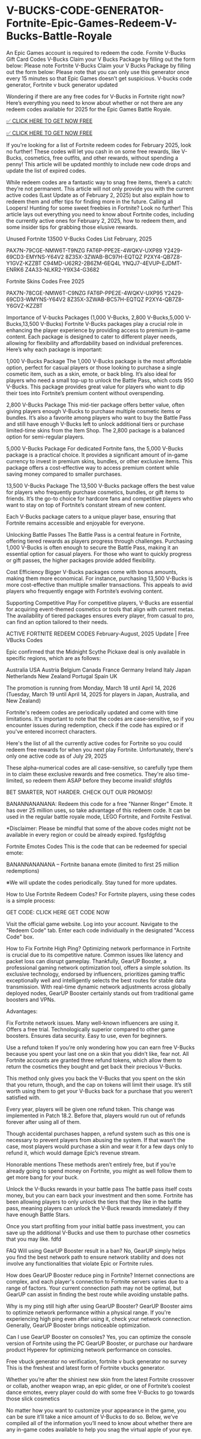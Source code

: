 # V-BUCKS-CODE-GENERATOR-Fortnite-Epic-Games-Redeem-V-Bucks-Battle-Royale

An Epic Games account is required to redeem the code. Fornite V-Bucks Gift Card Codes V-Bucks Claim your V Bucks Package by filling out the form below: Please note Fortnite V-Bucks Claim your V Bucks Package by filling out the form below: Please note that you can only use this generator once every 15 minutes so that Epic Games doesn’t get suspicious. V-bucks code generator, Fortnite v buck generator updated

Wondering if there are any free codes for V-Bucks in Fortnite right now? Here’s everything you need to know about whether or not there are any redeem codes available for 2025 for the Epic Games Battle Royale.

[✅ CLICK HERE TO GET NOW FREE](https://shorter.me/W-reX)

[✅ CLICK HERE TO GET NOW FREE](https://shorter.me/W-reX)

If you're looking for a list of Fortnite redeem codes for February 2025, look no further! These codes will let you cash in on some free rewards, like V-Bucks, cosmetics, free outfits, and other rewards, without spending a penny! This article will be updated monthly to include new code drops and update the list of expired codes.

While redeem codes are a fantastic way to snag free items, there’s a catch: they’re not permanent. This article will not only provide you with the current active codes (Last Update as of February 2, 2025) but also explain how to redeem them and offer tips for finding more in the future. Calling all Loopers! Hunting for some sweet freebies in Fortnite? Look no further! This article lays out everything you need to know about Fortnite codes, including the currently active ones for February 2, 2025, how to redeem them, and some insider tips for grabbing those elusive rewards.

Unused Fortnite 13500 V-Bucks Codes List February, 2025



PAX7N-79CGE-NMW6T-T9NZG
FAT6P-PPE2E-4WQKV-UXP89
Y2429-69CD3-EMYNS-Y64V2
8Z35X-3ZWAB-BC97H-EQTQZ
P2XY4-QB7Z8-Y1GVZ-KZZBT
C94MD-U62R2-2B6ZM-6EQ4L
YNQJ7-4EVUP-EJDMT-ENRK6
Z4A33-NLKR2-Y9X34-G3682






Fortnite Skins Codes Free 2025



PAX7N-78CGE-NMW6T-C9NZG
FAT6P-PPE2E-4WQKV-UXP95
Y2429-69CD3-WMYNS-Y64V2
8Z35X-3ZWAB-BC57H-EQTQZ
P2XY4-QB7Z8-Y6GVZ-KZZBT






Importance of V-bucks Packages (1,000 V-Bucks, 2,800 V-Bucks,5,000 V-Bucks,13,500 V-Bucks)
Fortnite V-Bucks packages play a crucial role in enhancing the player experience by providing access to premium in-game content. Each package is designed to cater to different player needs, allowing for flexibility and affordability based on individual preferences. Here’s why each package is important:

1,000 V-Bucks Package
The 1,000 V-Bucks package is the most affordable option, perfect for casual players or those looking to purchase a single cosmetic item, such as a skin, emote, or back bling. It’s also ideal for players who need a small top-up to unlock the Battle Pass, which costs 950 V-Bucks. This package provides great value for players who want to dip their toes into Fortnite’s premium content without overspending.

2,800 V-Bucks Package
This mid-tier package offers better value, often giving players enough V-Bucks to purchase multiple cosmetic items or bundles. It’s also a favorite among players who want to buy the Battle Pass and still have enough V-Bucks left to unlock additional tiers or purchase limited-time skins from the Item Shop. The 2,800 package is a balanced option for semi-regular players.

5,000 V-Bucks Package
For dedicated Fortnite fans, the 5,000 V-Bucks package is a practical choice. It provides a significant amount of in-game currency to invest in premium skins, bundles, or other exclusive items. This package offers a cost-effective way to access premium content while saving money compared to smaller purchases.

13,500 V-Bucks Package
The 13,500 V-Bucks package offers the best value for players who frequently purchase cosmetics, bundles, or gift items to friends. It’s the go-to choice for hardcore fans and competitive players who want to stay on top of Fortnite’s constant stream of new content.

Each V-Bucks package caters to a unique player base, ensuring that Fortnite remains accessible and enjoyable for everyone.

Unlocking Battle Passes
The Battle Pass is a central feature in Fortnite, offering tiered rewards as players progress through challenges. Purchasing 1,000 V-Bucks is often enough to secure the Battle Pass, making it an essential option for casual players. For those who want to quickly progress or gift passes, the higher packages provide added flexibility.

Cost Efficiency
Bigger V-Bucks packages come with bonus amounts, making them more economical. For instance, purchasing 13,500 V-Bucks is more cost-effective than multiple smaller transactions. This appeals to avid players who frequently engage with Fortnite’s evolving content.

Supporting Competitive Play
For competitive players, V-Bucks are essential for acquiring event-themed cosmetics or tools that align with current metas. The availability of tiered packages ensures every player, from casual to pro, can find an option tailored to their needs.

ACTIVE FORTNITE REDEEM CODES
February-August, 2025 Update | Free VBucks Codes

Epic confirmed that the Midnight Scythe Pickaxe deal is only available in specific regions, which are as follows:






Australia
USA
Austria
Belgium
Canada
France
Germany
Ireland
Italy
Japan
Netherlands
New Zealand
Portugal
Spain
UK




The promotion is running from Monday, March 18 until April 14, 2026 (Tuesday, March 19 until April 14, 2025 for players in Japan, Australia, and New Zealand)

Fortnite's redeem codes are periodically updated and come with time limitations. It's important to note that the codes are case-sensitive, so if you encounter issues during redemption, check if the code has expired or if you've entered incorrect characters.

Here's the list of all the currently active codes for Fortnite so you could redeem free rewards for when you next play Fortnite. Unfortunately, there's only one active code as of July 29, 2025

These alpha-numerical codes are all case-sensitive, so carefully type them in to claim these exclusive rewards and free cosmetics. They're also time-limited, so redeem them ASAP before they become invalid! sfdgfds

BET SMARTER, NOT HARDER. CHECK OUT OUR PROMOS!










BANANNANANANA: Redeem this code for a free "Nanner Ringer" Emote. It has over 25 million uses, so take advantage of this redeem code. It can be used in the regular battle royale mode, LEGO Fortnite, and Fortnite Festival.








*Disclaimer: Please be mindful that some of the above codes might not be available in every region or could be already expired. fgsfdgfdsg

Fortnite Emotes Codes
This is the code that can be redeemed for special emote:










BANANNANANANA – Fortnite banana emote (limited to first 25 million redemptions)








※We will update the codes periodically. Stay tuned for more updates.

How to Use Fortnite Redeem Codes?
For Fortnite players, using these codes is a simple process:

GET CODE: CLICK HERE GET CODE NOW










Visit the official game website.
Log into your account.
Navigate to the "Redeem Code" tab.
Enter each code individually in the designated "Access Code" box.








How to Fix Fortnite High Ping?
Optimizing network performance in Fortnite is crucial due to its competitive nature. Common issues like latency and packet loss can disrupt gameplay. Thankfully, GearUP Booster, a professional gaming network optimization tool, offers a simple solution. Its exclusive technology, endorsed by influencers, prioritizes gaming traffic exceptionally well and intelligently selects the best routes for stable data transmission. With real-time dynamic network adjustments across globally deployed nodes, GearUP Booster certainly stands out from traditional game boosters and VPNs.

Advantages:










Fix Fortnite network issues.
Many well-known influencers are using it.
Offers a free trial.
Technologically superior compared to other game boosters.
Ensures data security.
Easy to use, even for beginners.








Use a refund token
If you’re only wondering how you can earn free V-Bucks because you spent your last one on a skin that you didn’t like, fear not. All Fortnite accounts are granted three refund tokens, which allow them to return the cosmetics they bought and get back their precious V-Bucks.

This method only gives you back the V-Bucks that you spent on the skin that you return, though, and the cap on tokens will limit their usage. It’s still worth using them to get your V-Bucks back for a purchase that you weren’t satisfied with.

Every year, players will be given one refund token. This change was implemented in Patch 18.2. Before that, players would run out of refunds forever after using all of them.

Though accidental purchases happen, a refund system such as this one is necessary to prevent players from abusing the system. If that wasn’t the case, most players would purchase a skin and wear it for a few days only to refund it, which would damage Epic’s revenue stream.

Honorable mentions
These methods aren’t entirely free, but if you’re already going to spend money on Fortnite, you might as well follow them to get more bang for your buck.

Unlock the V-Bucks rewards in your battle pass
The battle pass itself costs money, but you can earn back your investment and then some. Fortnite has been allowing players to only unlock the tiers that they like in the battle pass, meaning players can unlock the V-Buck rewards immediately if they have enough Battle Stars.

Once you start profiting from your initial battle pass investment, you can save up the additional V-Bucks and use them to purchase other cosmetics that you may like. fdfd

FAQ
Will using GearUP Booster result in a ban?
No, GearUP simply helps you find the best network path to ensure network stability and does not involve any functionalities that violate Epic or Fortnite rules.

How does GearUP Booster reduce ping in Fortnite?
Internet connections are complex, and each player's connection to Fortnite servers varies due to a range of factors. Your current connection path may not be optimal, but GearUP can assist in finding the best route while avoiding unstable paths.

Why is my ping still high after using GearUP Booster?
GearUP Booster aims to optimize network performance within a physical range. If you're experiencing high ping even after using it, check your network connection. Generally, GearUP Booster brings noticeable optimization.

Can I use GearUP Booster on consoles?
Yes, you can optimize the console version of Fortnite using the PC GearUP Booster, or purchase our hardware product Hyperev for optimizing network performance on consoles.

Free vbuck generator no verification, fortnite v buck generator no survey This is the freshest and latest form of Fortnite vbucks generator.

Whether you’re after the shiniest new skin from the latest Fortnite crossover or collab, another weapon wrap, an epic glider, or one of Fortnite’s coolest dance emotes, every player could do with some free V-Bucks to go towards those slick cosmetics

No matter how you want to customize your appearance in the game, you can be sure it’ll take a nice amount of V-Bucks to do so. Below, we’ve compiled all of the information you’ll need to know about whether there are any in-game codes available to help you snag the virtual apple of your eye.
